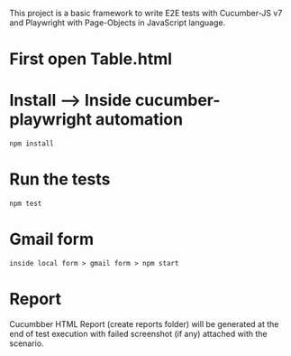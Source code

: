 This project is a basic framework to write E2E tests with Cucumber-JS v7 and Playwright with Page-Objects in JavaScript language.

# First open Table.html

# Install --> Inside cucumber-playwright automation
  ` npm install `

# Run the tests
  ` npm test `

# Gmail form
  ` inside local form > gmail form > npm start `
# Report
  Cucumbber HTML Report (create reports folder) will be generated at the end of test execution with failed screenshot (if any) attached with the scenario. 
